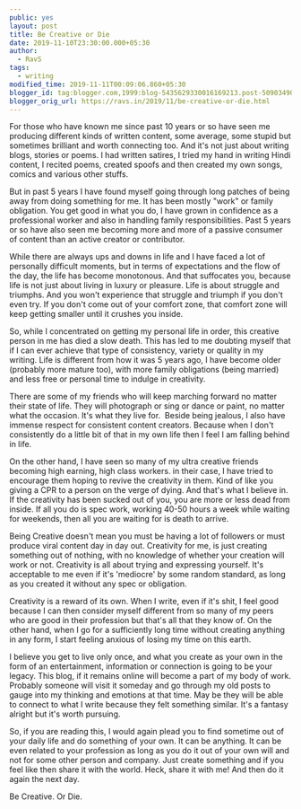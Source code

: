 ```yaml
---
public: yes
layout: post
title: Be Creative or Die
date: 2019-11-10T23:30:00.000+05:30
author:
  - RavS
tags:
  - writing
modified_time: 2019-11-11T00:09:06.860+05:30
blogger_id: tag:blogger.com,1999:blog-5435629330016169213.post-5090349014077784318
blogger_orig_url: https://ravs.in/2019/11/be-creative-or-die.html
---
```


For those who have known me since past 10 years or so have seen me producing different kinds of written content, some average, some stupid but sometimes brilliant and worth connecting too. And it's not just about writing blogs, stories or poems. I had written satires, I tried my hand in writing Hindi content, I recited poems, created spoofs and then created my own songs, comics and various other stuffs.

But in past 5 years I have found myself going through long patches of being away from doing something for me. It has been mostly "work" or family obligation. You get good in what you do, I have grown in confidence as a professional worker and also in handling family responsibilities. Past 5 years or so have also seen me becoming more and more of a passive consumer of content than an active creator or contributor. 

While there are always ups and downs in life and I have faced a lot of personally difficult moments, but in terms of expectations and the flow of the day, the life has become monotonous. And that suffocates you, because life is not just about living in luxury or pleasure. Life is about struggle and triumphs. And you won't experience that struggle and triumph if you don't even try. If you don't come out of your comfort zone, that comfort zone will keep getting smaller until it crushes you inside.

So, while I concentrated on getting my personal life in order, this creative person in me has died a slow death. This has led to me doubting myself that if I can ever achieve that type of consistency, variety or quality in my writing. Life is different from how it was 5 years ago, I have become older (probably more mature too), with more family obligations (being married) and less free or personal time to indulge in creativity.

There are some of my friends who will keep marching forward no matter their state of life. They will photograph or sing or dance or paint, no matter what the occasion. It's what they live for.  Beside being jealous, I also have immense respect for consistent content creators. Because when I don't consistently do a little bit of that in my own life then I feel I am falling behind in life.

On the other hand, I have seen so many of my ultra creative friends becoming high earning, high class workers. in their case, I have tried to encourage them hoping to revive the creativity in them. Kind of like you giving a CPR to a person on the verge of dying. And that's what I believe in. If the creativity has been sucked out of you, you are more or less dead from inside. If all you do is spec work, working 40-50 hours a week while waiting for weekends, then all you are waiting for is death to arrive. 

Being Creative doesn't mean you must be having a lot of followers or must produce viral content day in day out. Creativity for me, is just creating something out of nothing, with no knowledge of whether your creation will work or not. Creativity is all about trying and expressing yourself. It's acceptable to me even if it's 'mediocre' by some random standard, as long as you created it without any spec or obligation. 

Creativity is a reward of its own. When I write, even if it's shit, I feel good because I can then consider myself different from so many of my peers who are good in their profession but that's all that they know of. On the other hand, when I go for a sufficiently long time without creating anything in any form, I start feeling anxious of losing my time on this earth. 

I believe you get to live only once, and what you create as your own in the form of an entertainment, information or connection is going to be your legacy. This blog, if it remains online will become a part of my body of work. Probably someone will visit it someday and go through my old posts to gauge into my thinking and emotions at that time. May be they will be able to connect to what I write because they felt something similar. It's a fantasy alright but it's worth pursuing. 

So, if you are reading this, I would again plead you to find sometime out of your daily life and do something of your own. It can be anything. It can be even related to your profession as long as you do it out of your own will and not for some other person and company. Just create something and if you feel like then share it with the world. Heck, share it with me! And then do it again the next day. 

Be Creative. Or Die.

